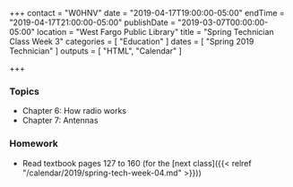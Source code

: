 +++
contact = "W0HNV"
date = "2019-04-17T19:00:00-05:00"
endTime = "2019-04-17T21:00:00-05:00"
publishDate = "2019-03-07T00:00:00-05:00"
location = "West Fargo Public Library"
title = "Spring Technician Class Week 3"
categories = [ "Education" ]
dates = [ "Spring 2019 Technician" ]
outputs = [ "HTML", "Calendar" ]

+++
### Topics

* Chapter 6: How radio works
* Chapter 7: Antennas

### Homework

* Read textbook pages 127 to 160 (for the [next class]({{< relref "/calendar/2019/spring-tech-week-04.md" >}}))

